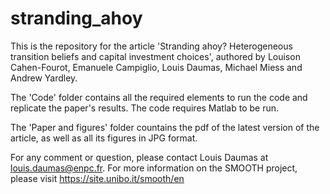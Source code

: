# stranding_ahoy
This is the repository for the article 'Stranding ahoy? Heterogeneous transition beliefs and capital investment choices', authored by Louison Cahen-Fourot, Emanuele Campiglio, Louis Daumas, Michael Miess and Andrew Yardley. 

The 'Code' folder contains all the required elements to run the code and replicate the paper's results. The code requires Matlab to be run. 

The 'Paper and figures' folder countains the pdf of the latest version of the article, as well as all its figures in JPG format. 

For any comment or question, please contact Louis Daumas at louis.daumas@enpc.fr. For more information on the SMOOTH project, please visit https://site.unibo.it/smooth/en
